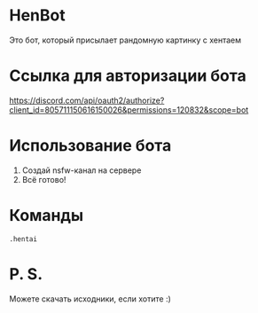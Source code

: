 # HenBot
Это бот, который присылает рандомную картинку с хентаем
# Ссылка для авторизации бота
https://discord.com/api/oauth2/authorize?client_id=805711150616150026&permissions=120832&scope=bot
# Использование бота
1. Создай nsfw-канал на сервере
2. Всё готово!
# Команды
<code>.hentai</code>
# P. S.
Можете скачать исходники, если хотите :)
